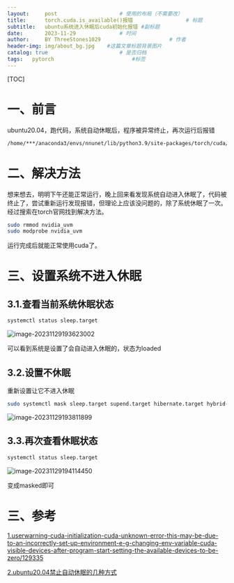 ```yaml
---
layout:     post   				    # 使用的布局（不需要改）
title:      torch.cuda.is_available()报错 				# 标题 
subtitle:   ubuntu系统进入休眠后cuda初始化报错 #副标题
date:       2023-11-29 				# 时间
author:     BY ThreeStones1029 						# 作者
header-img: img/about_bg.jpg 	#这篇文章标题背景图片
catalog: true 						# 是否归档
tags:	pytorch							#标签
---
```


[TOC]

# 一、前言

ubuntu20.04，跑代码，系统自动休眠后，程序被异常终止，再次运行后报错

~~~bash
/home/***/anaconda3/envs/nnunet/lib/python3.9/site-packages/torch/cuda/__init__.py:107: UserWarning: CUDA initialization: CUDA unknown error - this may be due to an incorrectly set up environment, e.g. changing env variable CUDA_VISIBLE_DEVICES after program start. Setting the available devices to be zero. (Triggered internally at ../c10/cuda/CUDAFunctions.cpp:109.)
~~~

# 二、解决方法

想来想去，明明下午还能正常运行，晚上回来看发现系统自动进入休眠了，代码被终止了，尝试重新运行发现报错，但理论上应该没问题的，除了系统休眠了一次。经过搜索在torch官网找到解决方法。

~~~bash
sudo rmmod nvidia_uvm
sudo modprobe nvidia_uvm
~~~

运行完成后就能正常使用cuda了。

# 三、设置系统不进入休眠

## 3.1.查看当前系统休眠状态

~~~bash
systemctl status sleep.target
~~~

![image-20231129193623002](https://cdn.jsdelivr.net/gh/ThreeStones1029/blogimages/img/image-20231129193623002.png)

可以看到系统是设置了会自动进入休眠的，状态为loaded

## 3.2.设置不休眠

重新设置让它不进入休眠

~~~bash
sudo systemctl mask sleep.target supend.target hibernate.target hybrid-sleep.target
~~~

![image-20231129193811899](https://cdn.jsdelivr.net/gh/ThreeStones1029/blogimages/img/image-20231129193811899.png)

## 3.3.再次查看休眠状态

~~~bash
systemctl status sleep.target
~~~

![image-20231129194114450](https://cdn.jsdelivr.net/gh/ThreeStones1029/blogimages/img/image-20231129194114450.png)

变成masked即可

# 三、参考

[1.userwarning-cuda-initialization-cuda-unknown-error-this-may-be-due-to-an-incorrectly-set-up-environment-e-g-changing-env-variable-cuda-visible-devices-after-program-start-setting-the-available-devices-to-be-zero/129335](https://discuss.pytorch.org/t/userwarning-cuda-initialization-cuda-unknown-error-this-may-be-due-to-an-incorrectly-set-up-environment-e-g-changing-env-variable-cuda-visible-devices-after-program-start-setting-the-available-devices-to-be-zero/129335)

[2.ubuntu20.04禁止自动休眠的几种方式](https://blog.csdn.net/weixin_44120025/article/details/123184263)